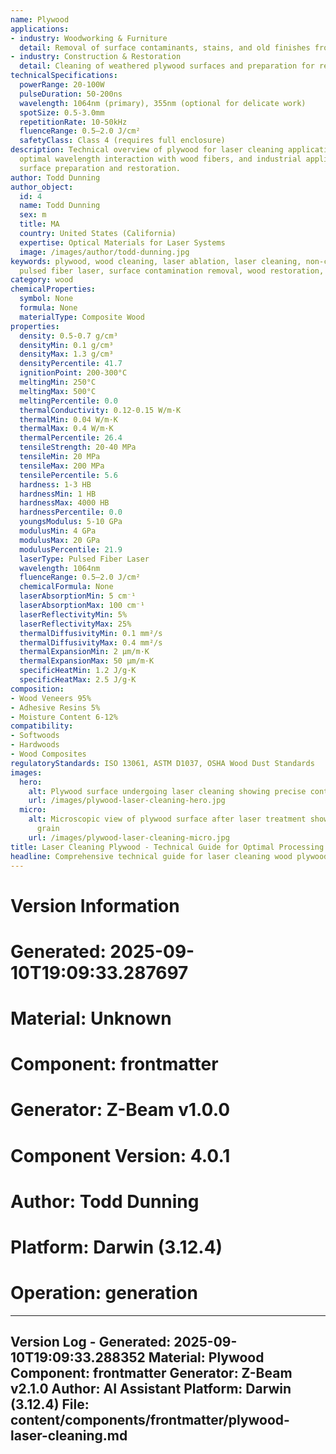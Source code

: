```yaml
---
name: Plywood
applications:
- industry: Woodworking & Furniture
  detail: Removal of surface contaminants, stains, and old finishes from plywood panels
- industry: Construction & Restoration
  detail: Cleaning of weathered plywood surfaces and preparation for refinishing
technicalSpecifications:
  powerRange: 20-100W
  pulseDuration: 50-200ns
  wavelength: 1064nm (primary), 355nm (optional for delicate work)
  spotSize: 0.5-3.0mm
  repetitionRate: 10-50kHz
  fluenceRange: 0.5–2.0 J/cm²
  safetyClass: Class 4 (requires full enclosure)
description: Technical overview of plywood for laser cleaning applications, including
  optimal wavelength interaction with wood fibers, and industrial applications in
  surface preparation and restoration.
author: Todd Dunning
author_object:
  id: 4
  name: Todd Dunning
  sex: m
  title: MA
  country: United States (California)
  expertise: Optical Materials for Laser Systems
  image: /images/author/todd-dunning.jpg
keywords: plywood, wood cleaning, laser ablation, laser cleaning, non-contact cleaning,
  pulsed fiber laser, surface contamination removal, wood restoration, finish removal
category: wood
chemicalProperties:
  symbol: None
  formula: None
  materialType: Composite Wood
properties:
  density: 0.5-0.7 g/cm³
  densityMin: 0.1 g/cm³
  densityMax: 1.3 g/cm³
  densityPercentile: 41.7
  ignitionPoint: 200-300°C
  meltingMin: 250°C
  meltingMax: 500°C
  meltingPercentile: 0.0
  thermalConductivity: 0.12-0.15 W/m·K
  thermalMin: 0.04 W/m·K
  thermalMax: 0.4 W/m·K
  thermalPercentile: 26.4
  tensileStrength: 20-40 MPa
  tensileMin: 20 MPa
  tensileMax: 200 MPa
  tensilePercentile: 5.6
  hardness: 1-3 HB
  hardnessMin: 1 HB
  hardnessMax: 4000 HB
  hardnessPercentile: 0.0
  youngsModulus: 5-10 GPa
  modulusMin: 4 GPa
  modulusMax: 20 GPa
  modulusPercentile: 21.9
  laserType: Pulsed Fiber Laser
  wavelength: 1064nm
  fluenceRange: 0.5–2.0 J/cm²
  chemicalFormula: None
  laserAbsorptionMin: 5 cm⁻¹
  laserAbsorptionMax: 100 cm⁻¹
  laserReflectivityMin: 5%
  laserReflectivityMax: 25%
  thermalDiffusivityMin: 0.1 mm²/s
  thermalDiffusivityMax: 0.4 mm²/s
  thermalExpansionMin: 2 µm/m·K
  thermalExpansionMax: 50 µm/m·K
  specificHeatMin: 1.2 J/g·K
  specificHeatMax: 2.5 J/g·K
composition:
- Wood Veneers 95%
- Adhesive Resins 5%
- Moisture Content 6-12%
compatibility:
- Softwoods
- Hardwoods
- Wood Composites
regulatoryStandards: ISO 13061, ASTM D1037, OSHA Wood Dust Standards
images:
  hero:
    alt: Plywood surface undergoing laser cleaning showing precise contamination removal
    url: /images/plywood-laser-cleaning-hero.jpg
  micro:
    alt: Microscopic view of plywood surface after laser treatment showing clean wood
      grain
    url: /images/plywood-laser-cleaning-micro.jpg
title: Laser Cleaning Plywood - Technical Guide for Optimal Processing
headline: Comprehensive technical guide for laser cleaning wood plywood surfaces
---
```



# Version Information
# Generated: 2025-09-10T19:09:33.287697
# Material: Unknown
# Component: frontmatter
# Generator: Z-Beam v1.0.0
# Component Version: 4.0.1
# Author: Todd Dunning
# Platform: Darwin (3.12.4)
# Operation: generation

---
Version Log - Generated: 2025-09-10T19:09:33.288352
Material: Plywood
Component: frontmatter
Generator: Z-Beam v2.1.0
Author: AI Assistant
Platform: Darwin (3.12.4)
File: content/components/frontmatter/plywood-laser-cleaning.md
---